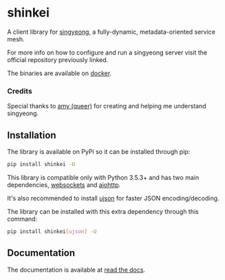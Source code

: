 # shinkei

A client library for [singyeong](https://github.com/queer/singyeong), a fully-dynamic, metadata-oriented service mesh.

For more info on how to configure and run a singyeong server visit the official repository previously linked.

The binaries are available on [docker](https://hub.docker.com/r/queer/singyeong).

### Credits

Special thanks to [amy (queer)](https://github.com/queer/) for creating and helping me understand singyeong.

## Installation

The library is available on PyPi so it can be installed through pip:

```bash
pip install shinkei -U
```

This library is compatible only with Python 3.5.3+ and has two main dependencies, [websockets](https://github.com/aaugustin/websockets)
and [aiohttp](https://github.com/aio-libs/aiohttp).

It's also recommended to install [ujson](https://github.com/esnme/ultrajson) for faster JSON encoding/decoding.

The library can be installed with this extra dependency through this command:

```bash
pip install shinkei[ujson] -U
```

## Documentation

The documentation is available at [read the docs](https://shinkei.rtfd.io).
